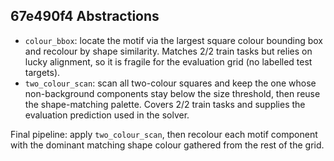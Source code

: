 ## 67e490f4 Abstractions

- `colour_bbox`: locate the motif via the largest square colour bounding box and recolour by shape similarity. Matches 2/2 train tasks but relies on lucky alignment, so it is fragile for the evaluation grid (no labelled test targets).
- `two_colour_scan`: scan all two-colour squares and keep the one whose non-background components stay below the size threshold, then reuse the shape-matching palette. Covers 2/2 train tasks and supplies the evaluation prediction used in the solver.

Final pipeline: apply `two_colour_scan`, then recolour each motif component with the dominant matching shape colour gathered from the rest of the grid.

